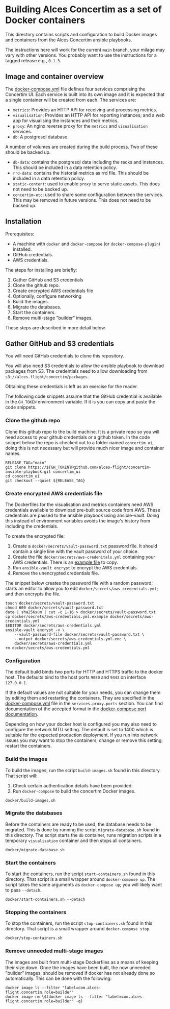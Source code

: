 # Building Alces Concertim as a set of Docker containers

This directory contains scripts and configuration to build Docker images and
containers from the Alces Concertim ansible playbooks.

The instructions here will work for the current `main` branch, your milage may
vary with other versions.  You probably want to use the instructions for a
tagged release e.g., `0.1.3`.

## Image and container overview

The [docker-compose.yml](docker-compose.yml) file defines four services
comprising the Concertim UI. Each service is built into its own image and it is
expected that a single container will be created from each. The services are:

* `metrics`: Provides an HTTP API for receiving and processing metrics.
* `visualisation`: Provides an HTTP API for reporting instances; and a web app
  for visualising the instances and their metrics.
* `proxy`: An nginx reverse proxy for the `metrics` and `visualisation`
  services.
* `db`: A postgresql database.

A number of volumes are created during the build process.  Two of these should
be backed up.

* `db-data`: contains the postgresql data including the racks and instances.
  This should be included in a data retention policy.
* `rrd-data`: contains the historial metrics as rrd file.  This should be
  included in a data retention policy.
* `static-content`: used to enable `proxy` to serve static assets.  This does
  not need to be backed up.
* `concertim-etc`: used to share some configuration between the services.  This
  may be removed in future versions.  This does not need to be backed up.

## Installation

Prerequisites:

* A machine with `docker` and `docker-compose` (or `docker-compose-plugin`)
  installed.
* GitHub credentials.
* AWS credentials.

The steps for installing are briefly:

1. Gather GitHub and S3 credentials
2. Clone the github repo.
3. Create encrypted AWS credentials file
4. Optionally, configure networking
5. Build the images.
6. Migrate the databases.
7. Start the containers.
8. Remove multi-stage "builder" images.

These steps are described in more detail below.

## Gather GitHub and S3 credentials

You will need GitHub credentials to clone this repository.

You will also need S3 credentials to allow the ansible playbook to download
packages from S3.  The credentials need to allow downloading from
`s3://alces-flight/concertim/packages`.

Obtaining these credentials is left as an exercise for the reader.

The following code snippets assume that the GitHub credential is available in
the `GH_TOKEN` environment variable.  If it is you can copy and paste the code
snippets.

### Clone the github repo

Clone this github repo to the build machine.  It is a private repo so you will
need access to your github credentials or a github token.  In the code snippet
below the repo is checked out to a folder named `concertim_ui`, doing this is
not necessary but will provide much nicer image and container names.

```
RELEASE_TAG="main"
git clone https://${GH_TOKEN}@github.com/alces-flight/concertim-ansible-playbook.git concertim_ui
cd concertim_ui
git checkout --quiet ${RELEASE_TAG}
```

### Create encrypted AWS credentials file

The Dockerfiles for the visualisation and metrics containers need AWS
credentials available to download pre-built source code from AWS.  These
credentials are passed to the ansible playbook using ansible-vault.  Doing this
instead of environment variables avoids the image's history from including the
credentials.

To create the encrypted file:

1. Create a `docker/secrets/vault-password.txt` password file.  It should
   contain a single line with the vault password of your choice.
2. Create the file `docker/secrets/aws-credenitals.yml` containing your AWS
   credentials.  There is an [example
   file](/docker/secrets/aws-credenitals.yml.example) to copy.
3. Run `ansible-vault encrypt` to encrypt the AWS credentials.
4. Remove the unencrypted credentials file.

The snippet below creates the password file with a random password; starts an
editor to allow you to edit `docker/secrets/aws-credentials.yml`; and then
encrypts the file.

```
touch docker/secrets/vault-password.txt
chmod 600 docker/secrets/vault-password.txt
date | sha256sum | cut -c 1-16 > docker/secrets/vault-password.txt
cp docker/secrets/aws-credentials.yml.example docker/secrets/aws-credentials.yml
$EDITOR docker/secrets/aws-credentials.yml
ansible-vault encrypt -v \
    --vault-password-file docker/secrets/vault-password.txt \
    --output docker/secrets/aws-credentials.yml.enc \
    docker/secrets/aws-credentials.yml
rm docker/secrets/aws-credentials.yml
```

### Configuration

The default build binds two ports for HTTP and HTTPS traffic to the docker
host.  The defaults bind to the host ports `9080` and `9443` on interface
`127.0.0.1`.

If the default values are not suitable for your needs, you can change them by
editing them and restarting the containers. They are specified in the
[docker-compose.yml](docker-compose.yml#L37) file in the `services.proxy.ports`
section.  You can find documentation of the accepted format in the
[docker-compose port
documentation](https://docs.docker.com/compose/compose-file/compose-file-v3/#ports).

Depending on how your docker host is configured you may also need to configure
the network MTU setting.  The default is set to 1400 which is suitable for the
expected production deployment.  If you run into network issues you may want to
stop the containers; change or remove this setting; restart the containers.

### Build the images

To build the images, run the script `build-images.sh` found in this directory.
That script will:

1. Check certain authentication details have been provided.
2. Run `docker-compose` to build the concertim Docker images.

```
docker/build-images.sh
```

### Migrate the databases

Before the containers are ready to be used, the database needs to be migrated.
This is done by running the script `migrate-database.sh` found in this
directory.  The script starts the `db` container, runs migration scripts in a
temporary `visualisation` container and then stops all containers.

```
docker/migrate-database.sh
```

### Start the containers

To start the containers, run the script `start-containers.sh` found in this
directory.  That script is a small wrapper around `docker-compose up`.  The
script takes the same arguments as `docker-compose up`; you will likely want to
pass `--detach`.

```
docker/start-containers.sh --detach
```

### Stopping the containers

To stop the containers, run the script `stop-containers.sh` found in this
directory.  That script is a small wrapper around `docker-compose stop`.

```
docker/stop-containers.sh
```

### Remove unneeded multi-stage images

The images are built from multi-stage Dockerfiles as a means of keeping their
size down.  Once the images have been built, the now unneeded "builder" images,
should be removed if docker has not already done so automatically.  This can be
done with the following:

```
docker image ls --filter "label=com.alces-flight.concertim.role=builder"
docker image rm \$(docker image ls --filter "label=com.alces-flight.concertim.role=builder" -q)
```
